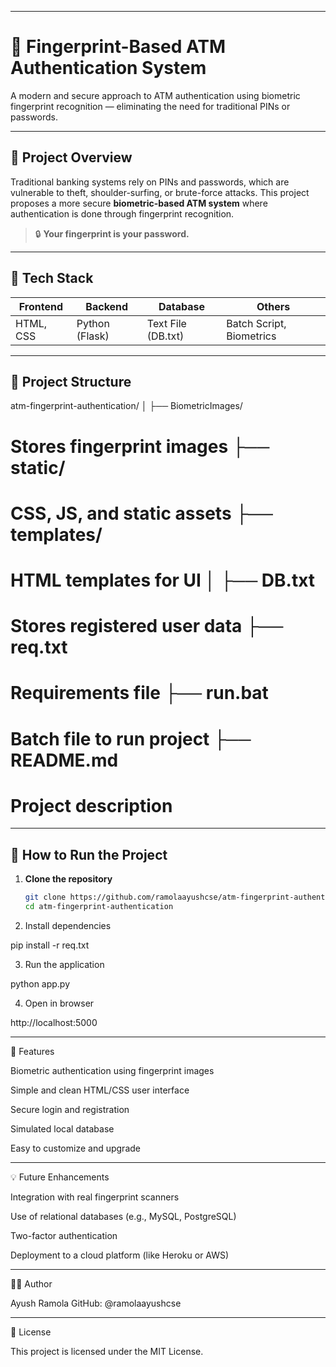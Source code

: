 
---

# 🔐 Fingerprint-Based ATM Authentication System

A modern and secure approach to ATM authentication using biometric fingerprint recognition — eliminating the need for traditional PINs or passwords.

---

## 🧠 Project Overview

Traditional banking systems rely on PINs and passwords, which are vulnerable to theft, shoulder-surfing, or brute-force attacks. This project proposes a more secure **biometric-based ATM system** where authentication is done through fingerprint recognition.

> 🔒 **Your fingerprint is your password.**

---

## 🧰 Tech Stack

| Frontend      | Backend        | Database         | Others                   |
|---------------|----------------|------------------|---------------------------|
| HTML, CSS     | Python (Flask) | Text File (DB.txt)| Batch Script, Biometrics |

---

## 📁 Project Structure

atm-fingerprint-authentication/ │
├── BiometricImages/      
# Stores fingerprint images ├── static/      
# CSS, JS, and static assets ├── templates/   
# HTML templates for UI │ ├── DB.txt         
# Stores registered user data ├── req.txt       
# Requirements file ├── run.bat     
# Batch file to run project ├── README.md   
# Project description

---

## 🚀 How to Run the Project

1. **Clone the repository**
   ```bash
   git clone https://github.com/ramolaayushcse/atm-fingerprint-authentication.git
   cd atm-fingerprint-authentication

2. Install dependencies

pip install -r req.txt


3. Run the application

python app.py


4. Open in browser

http://localhost:5000



---

🔎 Features

Biometric authentication using fingerprint images

Simple and clean HTML/CSS user interface

Secure login and registration

Simulated local database

Easy to customize and upgrade






---

💡 Future Enhancements

Integration with real fingerprint scanners

Use of relational databases (e.g., MySQL, PostgreSQL)

Two-factor authentication

Deployment to a cloud platform (like Heroku or AWS)



---

🙋‍♂️ Author

Ayush Ramola
GitHub: @ramolaayushcse


---

📜 License

This project is licensed under the MIT License.



